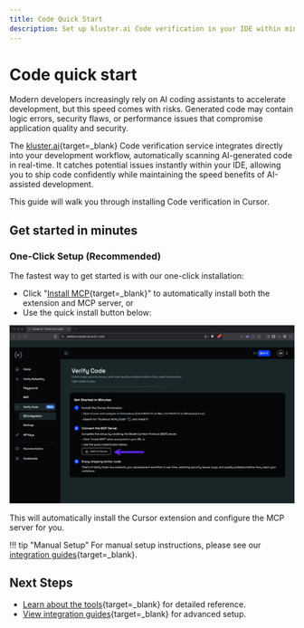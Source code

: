 ```yaml
---
title: Code Quick Start
description: Set up kluster.ai Code verification in your IDE within minutes. Automatically scan AI-generated code for logic errors, security vulnerabilities, and performance issues in real-time. Integrate seamlessly with Cursor, Claude Code, and other AI coding assistants to maintain code quality while preserving development speed.
---
```


# Code quick start

Modern developers increasingly rely on AI coding assistants to accelerate development, but this speed comes with risks. Generated code may contain logic errors, security flaws, or performance issues that compromise application quality and security.

The [kluster.ai](https://www.kluster.ai/){target=_blank} Code verification service integrates directly into your development workflow, automatically scanning AI-generated code in real-time. It catches potential issues instantly within your IDE, allowing you to ship code confidently while maintaining the speed benefits of AI-assisted development.

This guide will walk you through installing Code verification in Cursor.

## Get started in minutes

### One-Click Setup (Recommended)

The fastest way to get started is with our one-click installation:

- Click "[Install MCP](https://platform.kluster.ai/verify-code){target=_blank}" to automatically install both the extension and MCP server, or
- Use the quick install button below:

![Quick start installation button for Code verification](/images/verify/code/quick-start/quick-start.webp)

This will automatically install the Cursor extension and configure the MCP server for you.

!!! tip "Manual Setup"
    For manual setup instructions, please see our [integration guides](/verify/code/integrations/){target=_blank}.

## Next Steps

- [Learn about the tools](/verify/code/tools/){target=_blank} for detailed reference.
- [View integration guides](/verify/code/integrations/){target=_blank} for advanced setup.